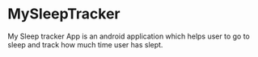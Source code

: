 # MySleepTracker

My Sleep tracker App is an android application which helps user to go to sleep and track how much time user has slept.

